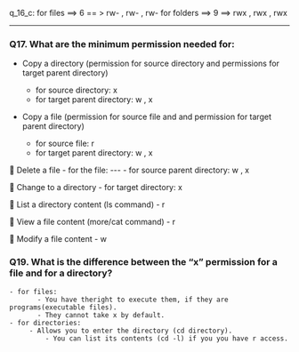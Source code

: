 q_16_c:
for files   ==> 6 == > rw- , rw- , rw-
for folders ==> 9 ==> rwx , rwx , rwx
    
--------------------------------------------------------------------------
### Q17. What are the minimum permission needed for:

- Copy a directory (permission for source directory and permissions for target parent directory)

	- for source directory: x
	- for target parent directory: w , x

- Copy a file (permission for source file and and permission for target parent directory)
	- for source file: r
	- for target parent directory: w , x

 Delete a file
	- for the file: ---
	- for source parent directory: w , x
	
 Change to a directory
	-  for target directory: x
	
 List a directory content (ls command)
	- r 

 View a file content (more/cat command)
	- r

 Modify a file content
	- w
 
### Q19. What is the difference between the “x” permission for a file and for a directory?
	
	- for files:
	 	   - You have theright to execute them, if they are programs(executable files).
	 	   - They cannot take x by default.
	- for directories:
	   	 - Allows you to enter the directory (cd directory).
	    	 - You can list its contents (cd -l) if you you have r access. 


